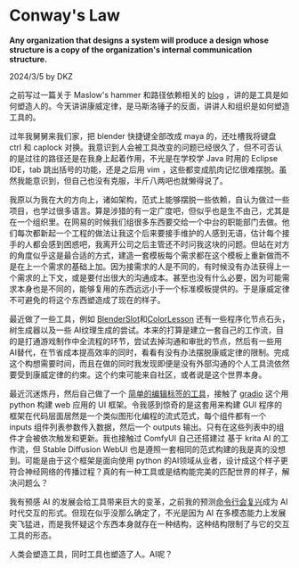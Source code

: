 # Conway's Law 

**Any organization that designs a system will produce a design whose structure is a copy of the organization's internal communication structure.**

2024/3/5 by DKZ



之前写过一篇关于 Maslow's hammer 和路径依赖相关的 [blog](./13.html) ，讲的是工具是如何塑造人的。今天讲讲康威定律，是马斯洛锤子的反面，讲讲人和组织是如何塑造工具的。  

过年我舅舅来我们家，把 blender 快捷键全部改成 maya 的，还吐槽我将键盘 ctrl 和 caplock 对换。我意识到人会被工具改变的问题已经很久了，但不可否认的是过往的路径还是在我身上起着作用，不光是在学校学 Java 时用的 Eclipse IDE，tab 跳出括号的功能，还是之后用 vim ，这些都变成肌肉记忆很难摆脱。虽然我能意识到，但自己也没有克服，半斤八两吧也就懒得说了。  

我原以为我在大的方向上，诸如架构，范式上能够摆脱一些依赖，自认为做过一些项目，也学过很多语言。算是涉猎的有一定广度吧，但似乎也是生不由己，尤其是在一个组织里。在网易的时候我们组很多东西要交给一个中台的职能部门去做。他们每次都新起一个工程的做法让我这个后来要接手维护的人感到无语，估计每个接手的人都会感到困惑吧，我离开公司之后主管还不时问我这块的问题。但站在对方的角度似乎这是最合适的方式，建造一套模板每个需求都在这个模板上重新做而不是在上一个需求的基础上加。因为接需求的人是不同的，有时候没有办法获得上一个需求的上下文，或是要付出很大的沟通成本。甚至也没有什么必要，因为可能需求本身也是不同的，能够复用的东西远远小于一个标准模板提供的。于是康威定律不可避免的将这个东西塑造成了现在的样子。  

最近做了一些工具，例如 [BlenderSlot](https://github.com/davidkingzyb/BlenderSlot)和[ColorLesson](./45.html) 还有一些程序化节点石头，树生成器以及一些 AI纹理生成的尝试。本来的打算是建立一套自己的工作流，目的是打通游戏制作中全流程的环节，尝试去掉沟通和审批的节点，然后有一些用 AI替代，在节省成本提高效率的同时，看看有没有办法摆脱康威定律的限制。完成这个构想需要时间，而且在做的同时我发现即便是没有外部沟通的个人工具流依然要受到康威定律的约束。这个约束可能来自社区，或者说是这个世界本身。  

最近沉迷炼丹，然后自己做了一个 [简单的编辑标签的工具](https://github.com/davidkingzyb/SimpleTaggerEditor)，接触了 [gradio](https://www.gradio.app/) 这个用 python 构建 web 应用的 UI 框架。令我感到惊奇的是这套用来构建 GUI 程序的框架在代码层面居然是一个类似图形化编程的流式范式，每个组件都有一个 inputs 组件列表参数传入数据，然后一个 outputs 输出。只有在这些列表中的组件才会被依次触发和更新。我也接触过 ComfyUI 自己还搭建过 基于 krita AI 的工作流，但 Stable Diffusion WebUI 也是遵照一套相同的范式构建的我是真的没想到。可能是由于这个框架是面向使用 python 的AI领域从业者，设计成这个样子更符合神经网络的传播过程？真的有一种工具或是结构能完美的匹配世界的样子，解决问题么？ 

我有预感 AI 的发展会给工具带来巨大的变革，之前我的预测[命令行会复兴](./42.html)成为 AI 时代交互的形式。但现在似乎没那么确定了，不光是因为 AI 在多模态能力上发展突飞猛进，而是我怀疑这个东西本身就存在一种结构，这种结构限制了与它的交互工具的形态。  

人类会塑造工具，同时工具也塑造了人。AI呢？  








